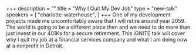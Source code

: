 +++
description = ""
title = "Why I Quit My Dev Job"
type = "new-talk"
speakers = [
        "charlotte-waterhouse",
]
+++
One of my development projects made me uncomfortably aware that I will retire around year 2059. The world is going to be a different place then and we need to do more than just invest in our 401Ks for a secure retirement. This IGNITE talk will cover why I quit my job at a financial services company and what I am doing now at a nonprofit in Detroit.